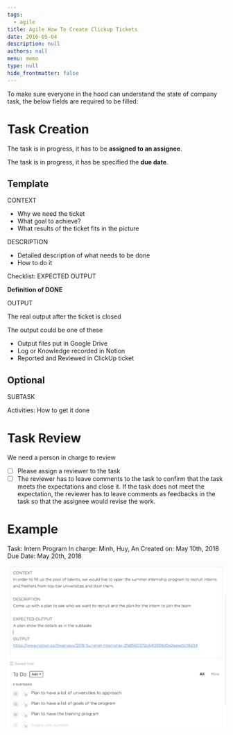 ```yaml
---
tags: 
  - agile
title: Agile How To Create Clickup Tickets
date: 2016-05-04
description: null
authors: null
menu: memo
type: null
hide_frontmatter: false
---
```


To make sure everyone in the hood can understand the state of company task, the below fields are required to be filled:

# Task Creation
The task is in progress, it has to be **assigned to an assignee**.

The task is in progress, it has be specified the **due date**.

## Template
CONTEXT

* Why we need the ticket
* What goal to achieve?
* What results of the ticket fits in the picture

DESCRIPTION

* Detailed description of what needs to be done 
* How to do it

Checklist: EXPECTED OUTPUT

**Definition of DONE**

OUTPUT

The real output after the ticket is closed

The output could be one of these

* Output files put in Google Drive
* Log or Knowledge recorded in Notion
* Reported and Reviewed in ClickUp ticket

## Optional
SUBTASK

Activities: How to get it done

# Task Review
We need a person in charge to review
- [ ] Please assign a reviewer to the task
- [ ] The reviewer has to leave comments to the task to confirm that the task meets the expectations and close it. If the task does not meet the expectation, the reviewer has to leave comments as feedbacks in the task so that the assignee would revise the work.

# Example
Task: Intern Program
In charge: Minh, Huy, An
Created on: May 10th, 2018
Due Date: May 20th, 2018

![](assets/agile-how-to-create-clickup-tickets_0a0e01fd89063d645b741fc4020c6a5b_md5.webp)

